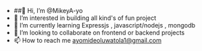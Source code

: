 - ##👋 Hi, I’m @MikeyA-yo
- 👀 I’m interested in building all kind's of fun project 
- 🌱 I’m currently learning Expressjs , javascript/nodejs , mongodb
- 💞️ I’m looking to collaborate on frontend or backend projects
- 📫 How to reach me ayomideoluwatola1@gmail.com

<!---
MikeyA-yo/MikeyA-yo is a ✨ special ✨ repository because its `README.md` (this file) appears on your GitHub profile.
You can click the Preview link to take a look at your changes.
--->
